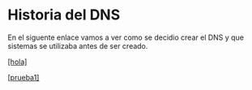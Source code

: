 # Historia del DNS

En el siguente enlace vamos a ver como se decidio crear el DNS y que sistemas se utilizaba antes de ser creado.

[[hola]](hola.html)

[[prueba1]](prueba1.html)
